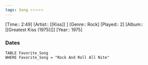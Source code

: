 ```yaml
---
tags: Song ⭐⭐⭐⭐⭐ 
---
```

[Time:: 2:49]
[Artist:: [[Kiss]] ]
[Genre:: Rock]
[Played:: 2]
[Album:: [[Greatest Kiss (1975)]]]
[Year:: 1975]
### Dates
````dataview
TABLE Favorite_Song
WHERE Favorite_Song = "Rock And Roll All Nite"
````